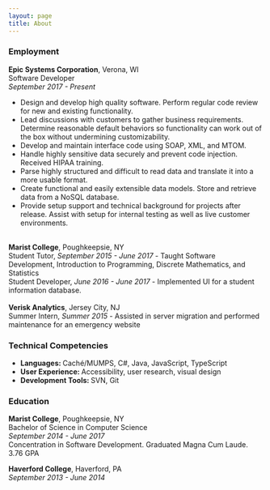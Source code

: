 ```yaml
---
layout: page
title: About
---
```


<h3>Employment</h3>

<strong>Epic Systems Corporation</strong>, Verona, WI
<br>Software Developer
<br><em>September 2017 - Present</em>
<ul>
<li>Design and develop high quality software. Perform regular code review for new and existing functionality.</li>
<li>Lead discussions with customers to gather business requirements. Determine reasonable default behaviors so functionality 
can work out of the box without undermining customizability.</li>
<li>Develop and maintain interface code using SOAP, XML, and MTOM.</li>
<li>Handle highly sensitive data securely and prevent code injection. Received HIPAA training.</li>
<li>Parse highly structured and difficult to read data and translate it into a more usable format.</li>
<li>Create functional and easily extensible data models. Store and retrieve data from a NoSQL database.</li>
<li>Provide setup support and technical background for projects after release. Assist with setup for 
internal testing as well as  live customer environments.</li>
</ul>
<br>
<strong>Marist College</strong>, Poughkeepsie, NY
<br>Student Tutor, <em>September 2015 - June 2017</em> - Taught Software Development, Introduction to Programming, Discrete Mathematics, and Statistics
<br>Student Developer, <em>June 2016 - June 2017</em> - Implemented UI for a student information database.
<br><br>
<strong>Verisk Analytics</strong>, Jersey City, NJ
<br>Summer Intern, <em>Summer 2015</em> - Assisted in server migration and performed maintenance for an emergency website
<br>


<h3>Technical Competencies</h3>
<ul>
<li><strong>Languages: </strong>Caché/MUMPS, C#, Java, JavaScript, TypeScript</li>
<li><strong>User Experience: </strong>Accessibility, user research, visual design</li>
<li><strong>Development Tools: </strong>SVN, Git</li>
</ul>


<h3>Education</h3>

<strong>Marist College</strong>, Poughkeepsie, NY <br>
Bachelor of Science in Computer Science <br>
<em>September 2014 - June 2017</em> <br>
Concentration in Software Development. Graduated Magna Cum Laude. 3.76 GPA

<strong>Haverford College</strong>, Haverford, PA <br>
<em>September 2013 - June 2014</em>